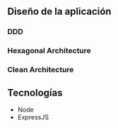 ## Diseño de la aplicación

### DDD
### Hexagonal Architecture
### Clean Architecture

## Tecnologías
* Node
* ExpressJS


